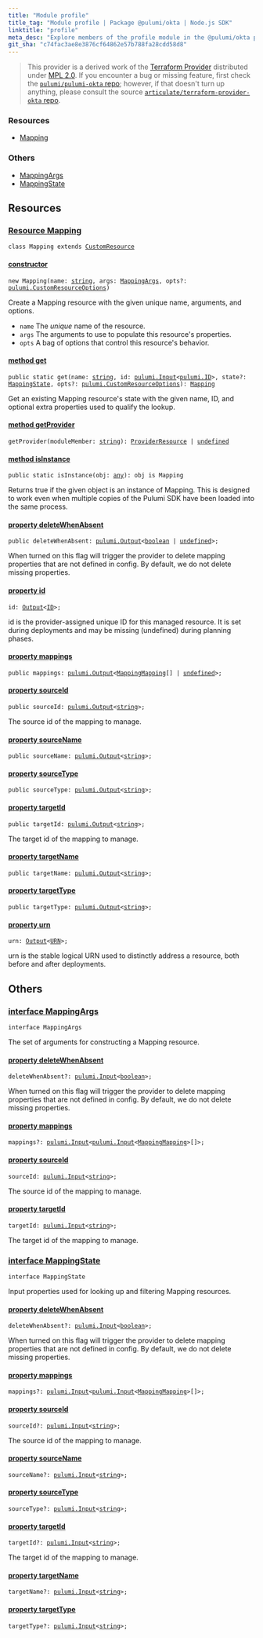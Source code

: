 ```yaml
---
title: "Module profile"
title_tag: "Module profile | Package @pulumi/okta | Node.js SDK"
linktitle: "profile"
meta_desc: "Explore members of the profile module in the @pulumi/okta package."
git_sha: "c74fac3ae8e3876cf64862e57b788fa28cdd58d8"
---
```


<!-- WARNING: this page was generated by a tool. Do not edit it by hand. -->
<!-- To change it, please see https://github.com/pulumi/docs/tree/master/tools/tscdocgen. -->


> This provider is a derived work of the [Terraform Provider](https://github.com/articulate/terraform-provider-okta)
> distributed under [MPL 2.0](https://www.mozilla.org/en-US/MPL/2.0/). If you encounter a bug or missing feature,
> first check the [`pulumi/pulumi-okta` repo](https://github.com/pulumi/pulumi-okta/issues); however, if that doesn't turn up anything,
> please consult the source [`articulate/terraform-provider-okta` repo](https://github.com/articulate/terraform-provider-okta/issues).





<h3>Resources</h3>
<ul class="api">
    <li><a href="#Mapping"><span class="symbol resource"></span>Mapping</a></li>
</ul>


<h3>Others</h3>
<ul class="api">
    <li><a href="#MappingArgs"><span class="symbol api"></span>MappingArgs</a></li>
    <li><a href="#MappingState"><span class="symbol api"></span>MappingState</a></li>
</ul>


<h2 id="resources">Resources</h2>
<h3 class="pdoc-module-header" id="Mapping" data-link-title="Mapping">
    <a href="https://github.com/pulumi/pulumi-okta/blob/{{< param git_sha >}}/sdk/nodejs/profile/mapping.ts#L9">
        Resource <strong>Mapping</strong>
    </a>
</h3>

<pre class="highlight"><code><span class='kr'>class</span> <span class='nx'>Mapping</span> <span class='kr'>extends</span> <a href='/docs/reference/pkg/nodejs/pulumi/pulumi/#CustomResource'>CustomResource</a></code></pre>
<h4 class="pdoc-member-header" id="Mapping-constructor">
<a class="pdoc-child-name" href="https://github.com/pulumi/pulumi-okta/blob/{{< param git_sha >}}/sdk/nodejs/profile/mapping.ts#L53"> <b>constructor</b></a>
</h4>


<pre class="highlight"><code><span class='kd'></span><span class='kd'>new</span> Mapping(name: <span class='kd'><a href='https://developer.mozilla.org/en-US/docs/Web/JavaScript/Reference/Global_Objects/String'>string</a></span>, args: <a href='#MappingArgs'>MappingArgs</a>, opts?: <a href='/docs/reference/pkg/nodejs/pulumi/pulumi/#CustomResourceOptions'>pulumi.CustomResourceOptions</a>)</code></pre>


Create a Mapping resource with the given unique name, arguments, and options.

* `name` The _unique_ name of the resource.
* `args` The arguments to use to populate this resource&#39;s properties.
* `opts` A bag of options that control this resource&#39;s behavior.

<h4 class="pdoc-member-header" id="Mapping-get">
<a class="pdoc-child-name" href="https://github.com/pulumi/pulumi-okta/blob/{{< param git_sha >}}/sdk/nodejs/profile/mapping.ts#L18">method <b>get</b></a>
</h4>


<pre class="highlight"><code><span class='kd'>public static </span>get(name: <span class='kd'><a href='https://developer.mozilla.org/en-US/docs/Web/JavaScript/Reference/Global_Objects/String'>string</a></span>, id: <a href='/docs/reference/pkg/nodejs/pulumi/pulumi/#Input'>pulumi.Input</a>&lt;<a href='/docs/reference/pkg/nodejs/pulumi/pulumi/#ID'>pulumi.ID</a>&gt;, state?: <a href='#MappingState'>MappingState</a>, opts?: <a href='/docs/reference/pkg/nodejs/pulumi/pulumi/#CustomResourceOptions'>pulumi.CustomResourceOptions</a>): <a href='#Mapping'>Mapping</a></code></pre>


Get an existing Mapping resource's state with the given name, ID, and optional extra
properties used to qualify the lookup.

<h4 class="pdoc-member-header" id="Mapping-getProvider">
<a class="pdoc-child-name" href="https://github.com/pulumi/pulumi-okta/blob/{{< param git_sha >}}/sdk/nodejs/profile/mapping.ts#L9">method <b>getProvider</b></a>
</h4>


<pre class="highlight"><code><span class='kd'></span>getProvider(moduleMember: <span class='kd'><a href='https://developer.mozilla.org/en-US/docs/Web/JavaScript/Reference/Global_Objects/String'>string</a></span>): <a href='/docs/reference/pkg/nodejs/pulumi/pulumi/#ProviderResource'>ProviderResource</a> | <span class='kd'><a href='https://developer.mozilla.org/en-US/docs/Web/JavaScript/Reference/Global_Objects/undefined'>undefined</a></span></code></pre>

<h4 class="pdoc-member-header" id="Mapping-isInstance">
<a class="pdoc-child-name" href="https://github.com/pulumi/pulumi-okta/blob/{{< param git_sha >}}/sdk/nodejs/profile/mapping.ts#L29">method <b>isInstance</b></a>
</h4>


<pre class="highlight"><code><span class='kd'>public static </span>isInstance(obj: <span class='kd'><a href='https://www.typescriptlang.org/docs/handbook/basic-types.html#any'>any</a></span>): obj is Mapping</code></pre>


Returns true if the given object is an instance of Mapping.  This is designed to work even
when multiple copies of the Pulumi SDK have been loaded into the same process.

<h4 class="pdoc-member-header" id="Mapping-deleteWhenAbsent">
<a class="pdoc-child-name" href="https://github.com/pulumi/pulumi-okta/blob/{{< param git_sha >}}/sdk/nodejs/profile/mapping.ts#L40">property <b>deleteWhenAbsent</b></a>
</h4>

<pre class="highlight"><code><span class='kd'>public </span>deleteWhenAbsent: <a href='/docs/reference/pkg/nodejs/pulumi/pulumi/#Output'>pulumi.Output</a>&lt;<span class='kd'><a href='https://developer.mozilla.org/en-US/docs/Web/JavaScript/Reference/Global_Objects/Boolean'>boolean</a></span> | <span class='kd'><a href='https://developer.mozilla.org/en-US/docs/Web/JavaScript/Reference/Global_Objects/undefined'>undefined</a></span>&gt;;</code></pre>

When turned on this flag will trigger the provider to delete mapping properties that are not defined in config. By
default, we do not delete missing properties.

<h4 class="pdoc-member-header" id="Mapping-id">
<a class="pdoc-child-name" href="https://github.com/pulumi/pulumi-okta/blob/{{< param git_sha >}}/sdk/nodejs/profile/mapping.ts#L9">property <b>id</b></a>
</h4>

<pre class="highlight"><code><span class='kd'></span>id: <a href='/docs/reference/pkg/nodejs/pulumi/pulumi/#Output'>Output</a>&lt;<a href='/docs/reference/pkg/nodejs/pulumi/pulumi/#ID'>ID</a>&gt;;</code></pre>

id is the provider-assigned unique ID for this managed resource.  It is set during
deployments and may be missing (undefined) during planning phases.

<h4 class="pdoc-member-header" id="Mapping-mappings">
<a class="pdoc-child-name" href="https://github.com/pulumi/pulumi-okta/blob/{{< param git_sha >}}/sdk/nodejs/profile/mapping.ts#L41">property <b>mappings</b></a>
</h4>

<pre class="highlight"><code><span class='kd'>public </span>mappings: <a href='/docs/reference/pkg/nodejs/pulumi/pulumi/#Output'>pulumi.Output</a>&lt;<a href='/docs/reference/pkg/nodejs/pulumi/okta/types/output/#MappingMapping'>MappingMapping</a>[] | <span class='kd'><a href='https://developer.mozilla.org/en-US/docs/Web/JavaScript/Reference/Global_Objects/undefined'>undefined</a></span>&gt;;</code></pre>
<h4 class="pdoc-member-header" id="Mapping-sourceId">
<a class="pdoc-child-name" href="https://github.com/pulumi/pulumi-okta/blob/{{< param git_sha >}}/sdk/nodejs/profile/mapping.ts#L45">property <b>sourceId</b></a>
</h4>

<pre class="highlight"><code><span class='kd'>public </span>sourceId: <a href='/docs/reference/pkg/nodejs/pulumi/pulumi/#Output'>pulumi.Output</a>&lt;<span class='kd'><a href='https://developer.mozilla.org/en-US/docs/Web/JavaScript/Reference/Global_Objects/String'>string</a></span>&gt;;</code></pre>

The source id of the mapping to manage.

<h4 class="pdoc-member-header" id="Mapping-sourceName">
<a class="pdoc-child-name" href="https://github.com/pulumi/pulumi-okta/blob/{{< param git_sha >}}/sdk/nodejs/profile/mapping.ts#L46">property <b>sourceName</b></a>
</h4>

<pre class="highlight"><code><span class='kd'>public </span>sourceName: <a href='/docs/reference/pkg/nodejs/pulumi/pulumi/#Output'>pulumi.Output</a>&lt;<span class='kd'><a href='https://developer.mozilla.org/en-US/docs/Web/JavaScript/Reference/Global_Objects/String'>string</a></span>&gt;;</code></pre>
<h4 class="pdoc-member-header" id="Mapping-sourceType">
<a class="pdoc-child-name" href="https://github.com/pulumi/pulumi-okta/blob/{{< param git_sha >}}/sdk/nodejs/profile/mapping.ts#L47">property <b>sourceType</b></a>
</h4>

<pre class="highlight"><code><span class='kd'>public </span>sourceType: <a href='/docs/reference/pkg/nodejs/pulumi/pulumi/#Output'>pulumi.Output</a>&lt;<span class='kd'><a href='https://developer.mozilla.org/en-US/docs/Web/JavaScript/Reference/Global_Objects/String'>string</a></span>&gt;;</code></pre>
<h4 class="pdoc-member-header" id="Mapping-targetId">
<a class="pdoc-child-name" href="https://github.com/pulumi/pulumi-okta/blob/{{< param git_sha >}}/sdk/nodejs/profile/mapping.ts#L51">property <b>targetId</b></a>
</h4>

<pre class="highlight"><code><span class='kd'>public </span>targetId: <a href='/docs/reference/pkg/nodejs/pulumi/pulumi/#Output'>pulumi.Output</a>&lt;<span class='kd'><a href='https://developer.mozilla.org/en-US/docs/Web/JavaScript/Reference/Global_Objects/String'>string</a></span>&gt;;</code></pre>

The target id of the mapping to manage.

<h4 class="pdoc-member-header" id="Mapping-targetName">
<a class="pdoc-child-name" href="https://github.com/pulumi/pulumi-okta/blob/{{< param git_sha >}}/sdk/nodejs/profile/mapping.ts#L52">property <b>targetName</b></a>
</h4>

<pre class="highlight"><code><span class='kd'>public </span>targetName: <a href='/docs/reference/pkg/nodejs/pulumi/pulumi/#Output'>pulumi.Output</a>&lt;<span class='kd'><a href='https://developer.mozilla.org/en-US/docs/Web/JavaScript/Reference/Global_Objects/String'>string</a></span>&gt;;</code></pre>
<h4 class="pdoc-member-header" id="Mapping-targetType">
<a class="pdoc-child-name" href="https://github.com/pulumi/pulumi-okta/blob/{{< param git_sha >}}/sdk/nodejs/profile/mapping.ts#L53">property <b>targetType</b></a>
</h4>

<pre class="highlight"><code><span class='kd'>public </span>targetType: <a href='/docs/reference/pkg/nodejs/pulumi/pulumi/#Output'>pulumi.Output</a>&lt;<span class='kd'><a href='https://developer.mozilla.org/en-US/docs/Web/JavaScript/Reference/Global_Objects/String'>string</a></span>&gt;;</code></pre>
<h4 class="pdoc-member-header" id="Mapping-urn">
<a class="pdoc-child-name" href="https://github.com/pulumi/pulumi-okta/blob/{{< param git_sha >}}/sdk/nodejs/profile/mapping.ts#L9">property <b>urn</b></a>
</h4>

<pre class="highlight"><code><span class='kd'></span>urn: <a href='/docs/reference/pkg/nodejs/pulumi/pulumi/#Output'>Output</a>&lt;<a href='/docs/reference/pkg/nodejs/pulumi/pulumi/#URN'>URN</a>&gt;;</code></pre>

urn is the stable logical URN used to distinctly address a resource, both before and after
deployments.



<h2 id="apis">Others</h2>
<h3 class="pdoc-module-header" id="MappingArgs" data-link-title="MappingArgs">
    <a href="https://github.com/pulumi/pulumi-okta/blob/{{< param git_sha >}}/sdk/nodejs/profile/mapping.ts#L130">
        interface <strong>MappingArgs</strong>
    </a>
</h3>

<pre class="highlight"><code><span class='kr'>interface</span> <span class='nx'>MappingArgs</span></code></pre>

The set of arguments for constructing a Mapping resource.

<h4 class="pdoc-member-header" id="MappingArgs-deleteWhenAbsent">
<a class="pdoc-child-name" href="https://github.com/pulumi/pulumi-okta/blob/{{< param git_sha >}}/sdk/nodejs/profile/mapping.ts#L135">property <b>deleteWhenAbsent</b></a>
</h4>

<pre class="highlight"><code><span class='kd'></span>deleteWhenAbsent?: <a href='/docs/reference/pkg/nodejs/pulumi/pulumi/#Input'>pulumi.Input</a>&lt;<span class='kd'><a href='https://developer.mozilla.org/en-US/docs/Web/JavaScript/Reference/Global_Objects/Boolean'>boolean</a></span>&gt;;</code></pre>

When turned on this flag will trigger the provider to delete mapping properties that are not defined in config. By
default, we do not delete missing properties.

<h4 class="pdoc-member-header" id="MappingArgs-mappings">
<a class="pdoc-child-name" href="https://github.com/pulumi/pulumi-okta/blob/{{< param git_sha >}}/sdk/nodejs/profile/mapping.ts#L136">property <b>mappings</b></a>
</h4>

<pre class="highlight"><code><span class='kd'></span>mappings?: <a href='/docs/reference/pkg/nodejs/pulumi/pulumi/#Input'>pulumi.Input</a>&lt;<a href='/docs/reference/pkg/nodejs/pulumi/pulumi/#Input'>pulumi.Input</a>&lt;<a href='/docs/reference/pkg/nodejs/pulumi/okta/types/input/#MappingMapping'>MappingMapping</a>&gt;[]&gt;;</code></pre>
<h4 class="pdoc-member-header" id="MappingArgs-sourceId">
<a class="pdoc-child-name" href="https://github.com/pulumi/pulumi-okta/blob/{{< param git_sha >}}/sdk/nodejs/profile/mapping.ts#L140">property <b>sourceId</b></a>
</h4>

<pre class="highlight"><code><span class='kd'></span>sourceId: <a href='/docs/reference/pkg/nodejs/pulumi/pulumi/#Input'>pulumi.Input</a>&lt;<span class='kd'><a href='https://developer.mozilla.org/en-US/docs/Web/JavaScript/Reference/Global_Objects/String'>string</a></span>&gt;;</code></pre>

The source id of the mapping to manage.

<h4 class="pdoc-member-header" id="MappingArgs-targetId">
<a class="pdoc-child-name" href="https://github.com/pulumi/pulumi-okta/blob/{{< param git_sha >}}/sdk/nodejs/profile/mapping.ts#L144">property <b>targetId</b></a>
</h4>

<pre class="highlight"><code><span class='kd'></span>targetId: <a href='/docs/reference/pkg/nodejs/pulumi/pulumi/#Input'>pulumi.Input</a>&lt;<span class='kd'><a href='https://developer.mozilla.org/en-US/docs/Web/JavaScript/Reference/Global_Objects/String'>string</a></span>&gt;;</code></pre>

The target id of the mapping to manage.

<h3 class="pdoc-module-header" id="MappingState" data-link-title="MappingState">
    <a href="https://github.com/pulumi/pulumi-okta/blob/{{< param git_sha >}}/sdk/nodejs/profile/mapping.ts#L106">
        interface <strong>MappingState</strong>
    </a>
</h3>

<pre class="highlight"><code><span class='kr'>interface</span> <span class='nx'>MappingState</span></code></pre>

Input properties used for looking up and filtering Mapping resources.

<h4 class="pdoc-member-header" id="MappingState-deleteWhenAbsent">
<a class="pdoc-child-name" href="https://github.com/pulumi/pulumi-okta/blob/{{< param git_sha >}}/sdk/nodejs/profile/mapping.ts#L111">property <b>deleteWhenAbsent</b></a>
</h4>

<pre class="highlight"><code><span class='kd'></span>deleteWhenAbsent?: <a href='/docs/reference/pkg/nodejs/pulumi/pulumi/#Input'>pulumi.Input</a>&lt;<span class='kd'><a href='https://developer.mozilla.org/en-US/docs/Web/JavaScript/Reference/Global_Objects/Boolean'>boolean</a></span>&gt;;</code></pre>

When turned on this flag will trigger the provider to delete mapping properties that are not defined in config. By
default, we do not delete missing properties.

<h4 class="pdoc-member-header" id="MappingState-mappings">
<a class="pdoc-child-name" href="https://github.com/pulumi/pulumi-okta/blob/{{< param git_sha >}}/sdk/nodejs/profile/mapping.ts#L112">property <b>mappings</b></a>
</h4>

<pre class="highlight"><code><span class='kd'></span>mappings?: <a href='/docs/reference/pkg/nodejs/pulumi/pulumi/#Input'>pulumi.Input</a>&lt;<a href='/docs/reference/pkg/nodejs/pulumi/pulumi/#Input'>pulumi.Input</a>&lt;<a href='/docs/reference/pkg/nodejs/pulumi/okta/types/input/#MappingMapping'>MappingMapping</a>&gt;[]&gt;;</code></pre>
<h4 class="pdoc-member-header" id="MappingState-sourceId">
<a class="pdoc-child-name" href="https://github.com/pulumi/pulumi-okta/blob/{{< param git_sha >}}/sdk/nodejs/profile/mapping.ts#L116">property <b>sourceId</b></a>
</h4>

<pre class="highlight"><code><span class='kd'></span>sourceId?: <a href='/docs/reference/pkg/nodejs/pulumi/pulumi/#Input'>pulumi.Input</a>&lt;<span class='kd'><a href='https://developer.mozilla.org/en-US/docs/Web/JavaScript/Reference/Global_Objects/String'>string</a></span>&gt;;</code></pre>

The source id of the mapping to manage.

<h4 class="pdoc-member-header" id="MappingState-sourceName">
<a class="pdoc-child-name" href="https://github.com/pulumi/pulumi-okta/blob/{{< param git_sha >}}/sdk/nodejs/profile/mapping.ts#L117">property <b>sourceName</b></a>
</h4>

<pre class="highlight"><code><span class='kd'></span>sourceName?: <a href='/docs/reference/pkg/nodejs/pulumi/pulumi/#Input'>pulumi.Input</a>&lt;<span class='kd'><a href='https://developer.mozilla.org/en-US/docs/Web/JavaScript/Reference/Global_Objects/String'>string</a></span>&gt;;</code></pre>
<h4 class="pdoc-member-header" id="MappingState-sourceType">
<a class="pdoc-child-name" href="https://github.com/pulumi/pulumi-okta/blob/{{< param git_sha >}}/sdk/nodejs/profile/mapping.ts#L118">property <b>sourceType</b></a>
</h4>

<pre class="highlight"><code><span class='kd'></span>sourceType?: <a href='/docs/reference/pkg/nodejs/pulumi/pulumi/#Input'>pulumi.Input</a>&lt;<span class='kd'><a href='https://developer.mozilla.org/en-US/docs/Web/JavaScript/Reference/Global_Objects/String'>string</a></span>&gt;;</code></pre>
<h4 class="pdoc-member-header" id="MappingState-targetId">
<a class="pdoc-child-name" href="https://github.com/pulumi/pulumi-okta/blob/{{< param git_sha >}}/sdk/nodejs/profile/mapping.ts#L122">property <b>targetId</b></a>
</h4>

<pre class="highlight"><code><span class='kd'></span>targetId?: <a href='/docs/reference/pkg/nodejs/pulumi/pulumi/#Input'>pulumi.Input</a>&lt;<span class='kd'><a href='https://developer.mozilla.org/en-US/docs/Web/JavaScript/Reference/Global_Objects/String'>string</a></span>&gt;;</code></pre>

The target id of the mapping to manage.

<h4 class="pdoc-member-header" id="MappingState-targetName">
<a class="pdoc-child-name" href="https://github.com/pulumi/pulumi-okta/blob/{{< param git_sha >}}/sdk/nodejs/profile/mapping.ts#L123">property <b>targetName</b></a>
</h4>

<pre class="highlight"><code><span class='kd'></span>targetName?: <a href='/docs/reference/pkg/nodejs/pulumi/pulumi/#Input'>pulumi.Input</a>&lt;<span class='kd'><a href='https://developer.mozilla.org/en-US/docs/Web/JavaScript/Reference/Global_Objects/String'>string</a></span>&gt;;</code></pre>
<h4 class="pdoc-member-header" id="MappingState-targetType">
<a class="pdoc-child-name" href="https://github.com/pulumi/pulumi-okta/blob/{{< param git_sha >}}/sdk/nodejs/profile/mapping.ts#L124">property <b>targetType</b></a>
</h4>

<pre class="highlight"><code><span class='kd'></span>targetType?: <a href='/docs/reference/pkg/nodejs/pulumi/pulumi/#Input'>pulumi.Input</a>&lt;<span class='kd'><a href='https://developer.mozilla.org/en-US/docs/Web/JavaScript/Reference/Global_Objects/String'>string</a></span>&gt;;</code></pre>
